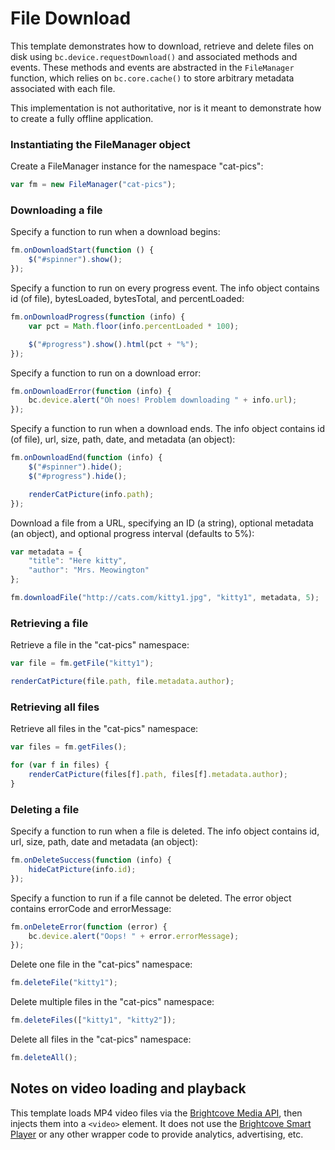 # File Download

This template demonstrates how to download, retrieve and delete files on disk 
using `bc.device.requestDownload()` and associated methods and events. These 
methods and events are abstracted in the `FileManager` function, which relies
on `bc.core.cache()` to store arbitrary metadata associated with each file.

This implementation is not authoritative, nor is it meant to demonstrate how
to create a fully offline application.

### Instantiating the FileManager object

Create a FileManager instance for the namespace "cat-pics":

``` javascript
var fm = new FileManager("cat-pics");
```

### Downloading a file

Specify a function to run when a download begins:

``` javascript
fm.onDownloadStart(function () {
    $("#spinner").show();
});
```

Specify a function to run on every progress event. The info object contains 
id (of file), bytesLoaded, bytesTotal, and percentLoaded:

``` javascript
fm.onDownloadProgress(function (info) {
    var pct = Math.floor(info.percentLoaded * 100);

    $("#progress").show().html(pct + "%");
});
```

Specify a function to run on a download error:

``` javascript
fm.onDownloadError(function (info) {
    bc.device.alert("Oh noes! Problem downloading " + info.url);
});
```

Specify a function to run when a download ends. The info object contains
id (of file), url, size, path, date, and metadata (an object):

``` javascript
fm.onDownloadEnd(function (info) {
    $("#spinner").hide();
    $("#progress").hide();

    renderCatPicture(info.path);
});
```

Download a file from a URL, specifying an ID (a string), optional metadata 
(an object), and optional progress interval (defaults to 5%):

``` javascript
var metadata = {
    "title": "Here kitty",
    "author": "Mrs. Meowington"
};

fm.downloadFile("http://cats.com/kitty1.jpg", "kitty1", metadata, 5);
```

### Retrieving a file

Retrieve a file in the "cat-pics" namespace:

``` javascript
var file = fm.getFile("kitty1");

renderCatPicture(file.path, file.metadata.author);
```

### Retrieving all files

Retrieve all files in the "cat-pics" namespace:

``` javascript
var files = fm.getFiles();

for (var f in files) {
    renderCatPicture(files[f].path, files[f].metadata.author);
}
```

### Deleting a file

Specify a function to run when a file is deleted. The info object contains
id, url, size, path, date and metadata (an object):

``` javascript
fm.onDeleteSuccess(function (info) {
    hideCatPicture(info.id);
});
```

Specify a function to run if a file cannot be deleted. The error object 
contains errorCode and errorMessage:

``` javascript
fm.onDeleteError(function (error) {
    bc.device.alert("Oops! " + error.errorMessage);
});
```

Delete one file in the "cat-pics" namespace:

``` javascript
fm.deleteFile("kitty1");
```

Delete multiple files in the "cat-pics" namespace:

``` javascript
fm.deleteFiles(["kitty1", "kitty2"]);
```

Delete all files in the "cat-pics" namespace:

``` javascript
fm.deleteAll();
```

## Notes on video loading and playback

This template loads MP4 video files via the [Brightcove Media API][1], then
injects them into a `<video>` element. It does not use the [Brightcove Smart
Player][2] or any other wrapper code to provide analytics, advertising, etc.

[1]: http://docs.brightcove.com/en/media/
[2]: http://support.brightcove.com/en/docs/delivering-video-html5-and-smart-players
